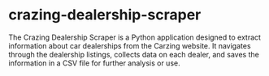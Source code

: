 # crazing-dealership-scraper
The Crazing Dealership Scraper is a Python application designed to extract information about car dealerships from the Carzing website. It navigates through the dealership listings, collects data on each dealer, and saves the information in a CSV file for further analysis or use. 

